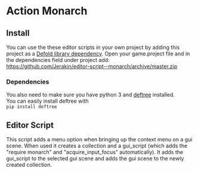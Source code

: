 # Action Monarch

## Install
You can use the these editor scripts in your own project by adding this project as a [Defold library dependency](https://www.defold.com/manuals/libraries/). Open your game.project file and in the dependencies field under project add:  
https://github.com/Jerakin/editor-script--monarch/archive/master.zip

### Dependencies
You also need to make sure you have python 3 and [deftree](https://github.com/Jerakin/DefTree) installed.  
You can easily install deftree with  
`pip install deftree`

## Editor Script
This script adds a menu option when bringing up the context menu on a gui scene. When used it creates a collection and a gui_script (which adds the "require monarch" and "acquire_input_focus" automatically). It adds the gui_script to the selected gui scene and adds the gui scene to the newly created collection.